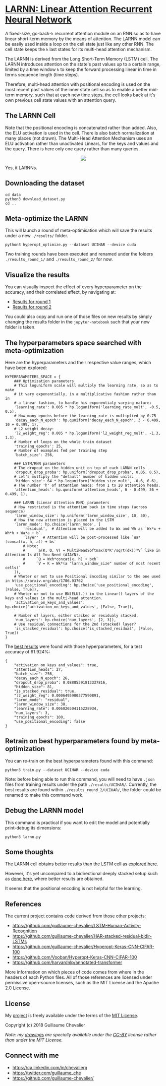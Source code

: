 # [LARNN: Linear Attention Recurrent Neural Network](https://github.com/guillaume-chevalier/Linear-Attention-Recurrent-Neural-Network)

A fixed-size, go-back-`k` recurrent attention module on an RNN so as to have linear short-term memory by the means of attention. The LARNN model can be easily used inside a loop on the cell state just like any other RNN. The cell state keeps the `k` last states for its multi-head attention mechanism.

The LARNN is derived from the Long Short-Term Memory (LSTM) cell. The LARNN introduces attention on the state's past values up to a certain range, limited by a time window `k` to keep the forward processing linear in time in terms sequence length (time steps).

Therefore, multi-head attention with positional encoding is used on the most recent past values of the inner state cell so as to enable a better mid-term memory, such that at each new time steps, the cell looks back at it's own previous cell state values with an attention query.

## The LARNN Cell

Note that the positional encoding is concatenated rather than added. Also, the ELU activation is used in the cell. There is also batch normalization at many places (not drawn). The Multi-Head Attention Mechanism uses an ELU activation rather than unactivated Linears, for the keys and values and the query. There is here only one query rather than many queries.

<p align="center">
  <img src="inkscape_drawings/png_exported/larnn-cell.png" />
</p>

Yes, it LARNNs.

## Downloading the dataset

```
cd data
python3 download_dataset.py
cd ..
```

## Meta-optimize the LARNN

This will launch a round of meta-optimisation which will save the results under a new `./results/` folder.

```
python3 hyperopt_optimize.py --dataset UCIHAR --device cuda
```

Two training rounds have been executed and renamed under the folders `./results_round_1/` and `./results_round_2/` for now.

## Visualize the results

You can visually inspect the effect of every hyperparameter on the accuracy, and their correlated effect, by navigating at:

- [Results for round 1](https://github.com/guillaume-chevalier/Linear-Attention-Recurrent-Neural-Network/blob/master/AnalyzeTestHyperoptResults_round_1.ipynb)
- [Results for round 2](https://github.com/guillaume-chevalier/Linear-Attention-Recurrent-Neural-Network/blob/master/AnalyzeTestHyperoptResults_round_2.ipynb)

You could also copy and run one of those files on new results by simply changing the results folder in the `jupyter-notebook` such that your new folder is taken.

## The hyperparameters space searched with meta-optimization

Here are the hyperparameters and their respective value ranges, which have been explored:

```
HYPERPARAMETERS_SPACE = {
    ### Optimization parameters
    # This loguniform scale will multiply the learning rate, so as to make
    # it vary exponentially, in a multiplicative fashion rather than in
    # a linear fashion, to handle his exponentialy varying nature:
    'learning_rate': 0.005 * hp.loguniform('learning_rate_mult', -0.5, 0.5),
    # How many epochs before the learning_rate is multiplied by 0.75
    'decay_each_N_epoch': hp.quniform('decay_each_N_epoch', 3 - 0.499, 10 + 0.499, 1),
    # L2 weight decay:
    'l2_weight_reg': 0.005 * hp.loguniform('l2_weight_reg_mult', -1.3, 1.3),
    # Number of loops on the whole train dataset
    'training_epochs': 25,
    # Number of examples fed per training step
    'batch_size': 256,

    ### LSTM/RNN parameters
    # The dropout on the hidden unit on top of each LARNN cells
    'dropout_drop_proba': hp.uniform('dropout_drop_proba', 0.05, 0.5),
    # Let's multiply the "default" number of hidden units:
    'hidden_size': 64 * hp.loguniform('hidden_size_mult', -0.6, 0.6),
    # The number 'h' of attention heads: from 1 to 20 attention heads.
    'attention_heads': hp.quniform('attention_heads', 6 - 0.499, 36 + 0.499, 1),

    ### LARNN (Linear Attention RNN) parameters
    # How restricted is the attention back in time steps (across sequence)
    'larnn_window_size': hp.uniform('larnn_window_size', 10, 50),
    # How the new attention is placed in the LSTM
    'larnn_mode': hp.choice('larnn_mode', [
        'residual',  # Attention will be added to Wx and Wh as `Wx*x + Wh*h + Wa*a + b`.
        'layer'  # Attention will be post-processed like `Wa*(concat(x, h, a)) + bs`
        # Note:
        #     `a(K, Q, V) = MultiHeadSoftmax(Q*K'/sqrt(dk))*V` like in Attention Is All You Need (AIAYN).
        #     `Q = Wxh*concat(x, h) + bxh`
        #     `V = K = Wk*(a "larnn_window_size" number of most recent cells)`
    ]),
    # Wheter or not to use Positional Encoding similar to the one used in https://arxiv.org/abs/1706.03762
    'use_positional_encoding': hp.choice('use_positional_encoding', [False, True]),
    # Wheter or not to use BN(ELU(.)) in the Linear() layers of the keys and values in the multi-head attention.
    'activation_on_keys_and_values': hp.choice('activation_on_keys_and_values', [False, True]),

    # Number of layers, either stacked or residualy stacked:
    'num_layers': hp.choice('num_layers', [2, 3]),
    # Use residual connections for the 2nd (stacked) layer?
    'is_stacked_residual': hp.choice('is_stacked_residual', [False, True])
}
```

The [best results](/results_round_2/UCIHAR/model_0.9192399049881235_b4105.txt.json) were found with those hyperparameters, for a test accuracy of 91.924%:

```
{
    "activation_on_keys_and_values": true,
    "attention_heads": 27,
    "batch_size": 256,
    "decay_each_N_epoch": 26,
    "dropout_drop_proba": 0.08885391813337816,
    "hidden_size": 81,
    "is_stacked_residual": true,
    "l2_weight_reg": 0.0006495900377590891,
    "larnn_mode": "residual",
    "larnn_window_size": 38,
    "learning_rate": 0.006026504115228934,
    "num_layers": 3,
    "training_epochs": 100,
    "use_positional_encoding": false
}
```

## Retrain on best hyperparameters found by meta-optimization

You can re-train on the best hyperparameters found with this command:

```
python3 train.py --dataset UCIHAR --device cuda
```

Note: before being able to run this command, you will need to have `.json` files from training results under the path `./results/UCIHAR/`. Currently, the best results are found within `./results_round_2/UCIHAR/`, the folder could be renamed to make this command work.

## Debug the LARNN model

This command is practical if you want to edit the model and potentially print-debug its dimensions:

```
python3 larnn.py
```

## Some thoughts

The LARNN cell obtains better results than the LSTM cell as [explored here](https://github.com/guillaume-chevalier/LSTM-Human-Activity-Recognition).

However, it's yet uncompared to a bidirectional deeply stacked setup such as [done here](https://github.com/guillaume-chevalier/HAR-stacked-residual-bidir-LSTMs), where better results are obtained.

It seems that the positional encoding is not helpful for the learning.


## References

The current project contains code derived from those other projects:

- https://github.com/guillaume-chevalier/LSTM-Human-Activity-Recognition
- https://github.com/guillaume-chevalier/HAR-stacked-residual-bidir-LSTMs
- https://github.com/guillaume-chevalier/Hyperopt-Keras-CNN-CIFAR-100
- https://github.com/Vooban/Hyperopt-Keras-CNN-CIFAR-100
- https://github.com/harvardnlp/annotated-transformer

More information on which pieces of code comes from where in the headers of each Python files. All of those references are licensed under permissive open-source licenses, such as the MIT License and the Apache 2.0 License.

## License

My [project](https://github.com/guillaume-chevalier/Linear-Attention-Recurrent-Neural-Network) is freely available under the terms of the [MIT License](https://github.com/guillaume-chevalier/Linear-Attention-Recurrent-Neural-Network/blob/master/LICENSE).

Copyright (c) 2018 Guillaume Chevalier

*Note: my [drawings](https://github.com/guillaume-chevalier/Linear-Attention-Recurrent-Neural-Network/tree/master/inkscape_drawings) are specially available under the [CC-BY](http://creativecommons.org/licenses/by/4.0/) license rather than under the MIT License.*

## Connect with me

- https://ca.linkedin.com/in/chevalierg
- https://twitter.com/guillaume_che
- https://github.com/guillaume-chevalier/

